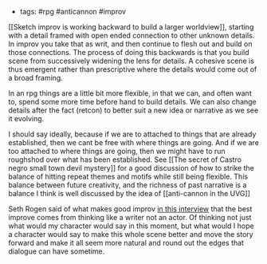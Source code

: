 - tags: #rpg #anticannon #improv


[[Sketch improv is working backward to build a larger worldview]], starting with a detail framed with open ended connection to other unknown details. In improv you take that as writ, and then continue to flesh out and build on those connections. The process of doing this backwards is that you build scene from successively widening the lens for details. A cohesive scene is thus emergent rather than prescriptive where the details would come out of a broad framing.

In an rpg things are a little bit more flexible, in that we can, and often want to, spend some more time before hand to build details. We can also change details after the fact (retcon) to better suit a new idea or narrative as we see it evolving.

I should say ideally, because if we are to attached to things that are already established, then we cant be free with where things are going. And if we are too attached to where things are going, then we might have to run roughshod over what has been established. See [[The secret of Castro negro small town devil mystery]] for a good discussion of how to strike the balance of hitting repeat themes and motifs while still being flexible. This balance between future creativity, and the richness of past narrative is a balance I think is well discussed by the idea of [[anti-cannon in the UVG]]

Seth Rogen said of what makes good improv [in this interview](https://www.youtube.com/watch?v=vxIfm_olRz0) that the best improve comes from thinking like a writer not an actor. Of thinking not just what would my character would say in this moment, but what would I hope a character would say to make this whole scene better and move the story forward and make it all seem more natural and round out the edges that dialogue can have sometime.
